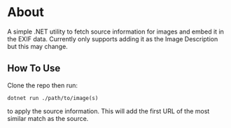 # About

A simple .NET utility to fetch source information for images and embed it in the EXIF data. Currently only supports adding it as the Image Description but this may change.

## How To Use

Clone the repo then run:

```
dotnet run ./path/to/image(s)
```

to apply the source information. This will add the first URL of the most similar match as the source.